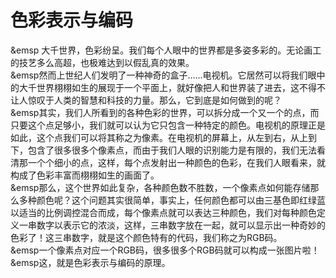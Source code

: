 # 色彩表示与编码   
  &emsp 大千世界，色彩纷呈。我们每个人眼中的世界都是多姿多彩的。无论画工的技艺多么高超，也极难达到以假乱真的效果。    
   &emsp然而上世纪人们发明了一种神奇的盒子……电视机。它居然可以将我们眼中的大千世界栩栩如生的展现于一个平面上，就好像把人和世界装了进去，这不得不让人惊叹于人类的智慧和科技的力量。那么，它到底是如何做到的呢？    
   &emsp其实，我们人所看到的各种色彩的世界，可以拆分成一个又一个的点，而只要这个点足够小，我们就可以认为它只包含一种特定的颜色。电视机的原理正是如此，这个点我们可以将其称之为像素。在电视机的屏幕上，从左到右，从上到下，包含了很多很多个像素点，而由于我们人眼的识别能力是有限的，我们无法看清那一个个细小的点，这样，每个点发射出一种颜色的色彩，在我们人眼看来，就构成了色彩丰富而栩栩如生的画面了。    
   &emsp那么，这个世界如此复杂，各种颜色数不胜数，一个像素点如何能存储那么多种颜色呢？这个问题其实很简单，事实上，任何颜色都可以由三基色即红绿蓝以适当的比例调控混合而成，每个像素点就可以表达三种颜色，我们对每种颜色定义一串数字以表示它的浓淡，这样，三串数字放在一起，就可以显示出一种奇妙的色彩了！这三串数字，就是这个颜色特有的代码，我们称之为RGB码。      
   &emsp一个像素点对应一个RGB码，很多很多个RGB码就可以构成一张图片啦！     
   &emsp这，就是色彩表示与编码的原理。    
